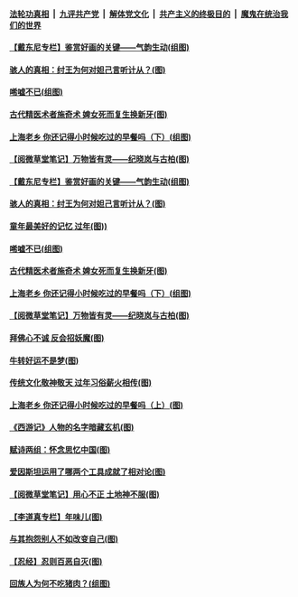 

####  [法轮功真相](../../../../basic/blob/master/README.md?t=02061931) &nbsp;|&nbsp; [九评共产党](../../../../9ping.md/blob/master/README.md?t=02061931) &nbsp;|&nbsp; [解体党文化](../../../../jtdwh.md/blob/master/README.md?t=02061931)  &nbsp;|&nbsp; [共产主义的终极目的](../../../../gczydzjmd.md/blob/master/README.md?t=02061931) &nbsp;|&nbsp; [魔鬼在统治我们的世界](../../../../mgztzwmdsj.md/blob/master/README.md?t=02061931) 

#### [【戴东尼专栏】鉴赏好画的关键——气韵生动(组图)](../pages/p7/953349.md?t=02061931) 

#### [骇人的真相：纣王为何对妲己言听计从？(图)](../pages/p7/961335.md?t=02061931) 

#### [唏嘘不已(组图)](../pages/p7/961524.md?t=02061931) 

#### [古代精医术者施奇术 婢女死而复生换新牙(图)](../pages/p7/961183.md?t=02061931) 

#### [上海老乡 你还记得小时候吃过的早餐吗（下）(组图)](../pages/p7/960790.md?t=02061931) 

#### [【阅微草堂笔记】万物皆有灵——纪晓岚与古柏(图)](../pages/p7/956853.md?t=02061931) 

#### [【戴东尼专栏】鉴赏好画的关键——气韵生动(组图)](../pages/p7/953349.md?t=02061931) 

#### [骇人的真相：纣王为何对妲己言听计从？(图)](../pages/p7/961335.md?t=02061931) 

#### [童年最美好的记忆 过年(图))](../pages/p7/959836.md?t=02061931) 

#### [唏嘘不已(组图)](../pages/p7/961524.md?t=02061931) 

#### [古代精医术者施奇术 婢女死而复生换新牙(图)](../pages/p7/961183.md?t=02061931) 

#### [上海老乡 你还记得小时候吃过的早餐吗（下）(组图)](../pages/p7/960790.md?t=02061931) 

#### [【阅微草堂笔记】万物皆有灵——纪晓岚与古柏(图)](../pages/p7/956853.md?t=02061931) 

#### [拜佛心不诚 反会招妖魔(图)](../pages/p7/961289.md?t=02061931) 

#### [牛转好运不是梦(图)](../pages/p7/961318.md?t=02061931) 

#### [传统文化敬神敬天 过年习俗薪火相传(图)](../pages/p7/959585.md?t=02061931) 

#### [上海老乡 你还记得小时候吃过的早餐吗（上）(图)](../pages/p7/960786.md?t=02061931) 


#### [《西游记》人物的名字暗藏玄机(图)](../pages/p7/961273.md?t=02061931) 

#### [赋诗两组：怀念思忆中国(图)](../pages/p7/961204.md?t=02061931) 

#### [爱因斯坦运用了哪两个工具成就了相对论(图)](../pages/p7/960142.md?t=02061931) 

#### [【阅微草堂笔记】用心不正 土地神不服(图)](../pages/p7/956846.md?t=02061931) 

#### [【李道真专栏】年味儿(图)](../pages/p7/959422.md?t=02061931) 

#### [与其抱怨别人不如改变自己(图)](../pages/p7/960781.md?t=02061931) 

#### [【忍经】忍则百恶自灭(图)](../pages/p7/960752.md?t=02061931) 

#### [回族人为何不吃猪肉？(组图)](../pages/p7/960456.md?t=02061931) 

